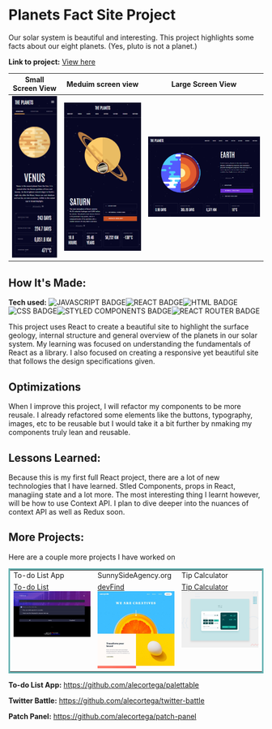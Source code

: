 # Planets Fact Site Project
Our solar system is beautiful and interesting. This project highlights some facts about our eight planets. (Yes, pluto is not a planet.)

**Link to project:** <a href="https://taeyang-planet-facts.netlify.app/" target="_blank">View here</a>



Small Screen View          |  Meduim screen view       | Large Screen View            | 
:-------------------------:|:-------------------------:|:-------------------------:|
![](https://github.com/nyeno/Planet-Fact-Site/blob/main/shots/phone.png)  |  ![](https://github.com/nyeno/Planet-Fact-Site/blob/main/shots/tab.png)| ![](https://github.com/nyeno/Planet-Fact-Site/blob/main/shots/large.png) 




## How It's Made:

**Tech used:**  ![JAVASCRIPT BADGE](https://img.shields.io/badge/JavaScript-F7DF1E?style=for-the-badge&logo=javascript&logoColor=blac)![REACT BADGE](https://img.shields.io/badge/React-20232A?style=for-the-badge&logo=react&logoColor=61DAFB)![HTML BADGE](https://img.shields.io/badge/HTML5-E34F26?style=for-the-badge&logo=html5&logoColor=white)![CSS BADGE](https://img.shields.io/badge/CSS-239120?&style=for-the-badge&logo=css3&logoColor=white)![STYLED COMPONENTS BADGE](https://img.shields.io/badge/styled--components-DB7093?style=for-the-badge&logo=styled-components&logoColor=white)![REACT ROUTER BADGE](https://img.shields.io/badge/React_Router-CA4245?style=for-the-badge&logo=react-router&logoColor=white)

This project uses React to create a beautiful site to highlight the surface geology, internal structure and general overview of the planets in our solar system. My learning was focused on understanding the fundamentals of React as a library. I also focused on creating a responsive yet beautiful site that follows the design specifications given. 


## Optimizations

When I improve this project, I will refactor my components to be more reusale. I already refactored some elements like the buttons, typography, images, etc to be reusable but I would take it a bit further by nmaking my components truly lean and reusable. 

## Lessons Learned:

Because this is my first full React project, there are a lot of new technologies that I have learned. Stled Components, props in React, managiing state and a lot more. The most interesting thing I learnt however, will be how to use Context API. I plan to dive deeper into the nuances of context API as well as Redux soon. 

## More Projects:
Here are a couple more projects I have worked on

<table bordercolor="#66b2b2">
  <tr>
    <td width="33.3%"  style="align:center;" valign="top">
       To-do List App
    </td>
    <td width="33.3%" valign="top">
        SunnySideAgency.org
    </td>
    <td width="33.3%" valign="top">
        Tip Calculator
    </td>
  </tr>
  <tr>
    <td width="33.3%"  style="align:center;" valign="top">
        <a target="_blank" href="https://github.com/nyeno/Todo-List">To-do List</a>
        <br />
        <a target="_blank" href="https://todolistbytaeyang.web.app/">
          <img src="https://github.com/nyeno/Planet-Fact-Site/blob/main/shots/todo.png" width="100%" alt="To do List App"/>
        </a>
    </td>
    <td width="33.3%" valign="top">
        <a target="_blank" href="https://eno-sunnyside-agency.netlify.app/">devFind</a>
        <br />
        <a target="_blank" href="https://github.com/nyeno/Frontend-Mentor-Projects/tree/main/sunnyside-agency-landing-page-main/">
          <img src="https://github.com/nyeno/Planet-Fact-Site/blob/main/shots/dsk.jpg" width="100%" alt="SunnySide.org"/>
        </a>
    </td>
    <td width="33.3%" valign="top">
        <a target="_blank" href="https://eno-tip-calcualtor.netlify.app/">Tip Calculator</a>
        <br />
        <a target="_blank" href="https://github.com/nyeno/Frontend-Mentor-Projects/tree/main/tip-calculator-app-main">
          <img src="https://github.com/nyeno/Frontend-Mentor-Projects/blob/main/tip-calculator-app-main/design/desktop-preview.jpg" width="100%" alt="Tip Calculator App"/>
        </a>
    </td>
  </tr>
</table>

**To-do List App:** https://github.com/alecortega/palettable

**Twitter Battle:** https://github.com/alecortega/twitter-battle

**Patch Panel:** https://github.com/alecortega/patch-panel